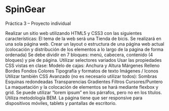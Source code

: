# SpinGear

Práctica 3 – Proyecto individual

Realizar un sitio web utilizando HTML5 y CSS3 con las siguientes características:
El tema de la web será una Tienda de bicis.
Se realizará en una sola página web.
Crear un layout o estructura de una página web actual (colocación y distribución de los elementos a lo largo de la página de forma ordenada)
Se debe dividir en 7 bloques: menú, cabecera, contenido (4 bloques) y pie de página. 
Utilizar selectores variados
Usar las propiedades CSS vistas en clase:
Modelo de cajas: 
Anchura y Altura
Márgenes
Relleno
Bordes
Fondos
Colores
Tipografía y formatos de texto
Imágenes / Iconos
Utilizar también CSS Avanzado (no es necesario utilizar todos):
Sombras
Esquinas redondeadas
Transparencias
Gradientes
Filtros
Cursores/Puntero
La maquetación y la colocación de elementos se hará mediante flexbox y grid. 
Se puede utilizar “lorem ipsum” en los párrafos, pero no en los títulos. 
Utiliza metodología BEM.
La página tiene que ser responsive para dispositivos móviles, tablets y pantallas de escritorio.
